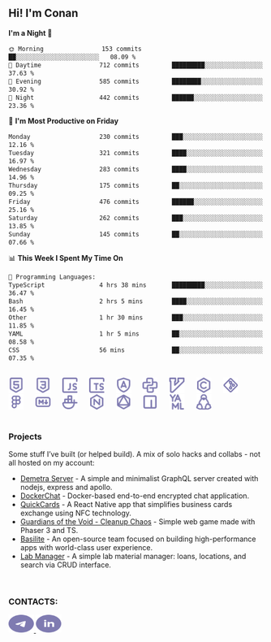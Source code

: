 ## Hi! I'm Conan

<!--START_SECTION:waka-->
**I'm a Night 🦉** 

```text
🌞 Morning                153 commits         ██░░░░░░░░░░░░░░░░░░░░░░░   08.09 % 
🌆 Daytime                712 commits         █████████░░░░░░░░░░░░░░░░   37.63 % 
🌃 Evening                585 commits         ████████░░░░░░░░░░░░░░░░░   30.92 % 
🌙 Night                  442 commits         ██████░░░░░░░░░░░░░░░░░░░   23.36 % 
```
📅 **I'm Most Productive on Friday** 

```text
Monday                   230 commits         ███░░░░░░░░░░░░░░░░░░░░░░   12.16 % 
Tuesday                  321 commits         ████░░░░░░░░░░░░░░░░░░░░░   16.97 % 
Wednesday                283 commits         ████░░░░░░░░░░░░░░░░░░░░░   14.96 % 
Thursday                 175 commits         ██░░░░░░░░░░░░░░░░░░░░░░░   09.25 % 
Friday                   476 commits         ██████░░░░░░░░░░░░░░░░░░░   25.16 % 
Saturday                 262 commits         ███░░░░░░░░░░░░░░░░░░░░░░   13.85 % 
Sunday                   145 commits         ██░░░░░░░░░░░░░░░░░░░░░░░   07.66 % 
```


📊 **This Week I Spent My Time On** 

```text
💬 Programming Languages: 
TypeScript               4 hrs 38 mins       █████████░░░░░░░░░░░░░░░░   36.47 % 
Bash                     2 hrs 5 mins        ████░░░░░░░░░░░░░░░░░░░░░   16.45 % 
Other                    1 hr 30 mins        ███░░░░░░░░░░░░░░░░░░░░░░   11.85 % 
YAML                     1 hr 5 mins         ██░░░░░░░░░░░░░░░░░░░░░░░   08.58 % 
CSS                      56 mins             ██░░░░░░░░░░░░░░░░░░░░░░░   07.35 % 
```


<!--END_SECTION:waka-->

<br>

<div align="left">
  <img src="icons/skills/html.svg" width="30" alt="html5"/>
  <img width="15"/>
  <img src="icons/skills/css.svg" width="30" alt="css"/>
  <img width="15"/>
  <img src="icons/skills/javascript.svg" width="30" alt="javascript"/>
  <img width="15"/>
  <img src="icons/skills/typescript.svg" width="30" alt="typescript"/>
  <img width="15"/>
  <img src="icons/skills/angular.svg" width="30" alt="angular"/>
  <img width="15"/>
  <img src="icons/skills/python.svg" width="30" alt="python"/>
  <img width="15"/>
  <img src="icons/skills/vim.svg" width="30" alt="vim"/>
  <img width="15"/>
  <img src="icons/skills/c.svg" width="30" alt="c"/>
  <img width="15"/>
  <img src="icons/skills/git.svg" width="30" alt="git"/>
  <img width="15"/>
  <img src="icons/skills/figma.svg" width="30" alt="figma"/>
  <img width="15"/>
  <img src="icons/skills/markdown.svg" width="30" alt="markdown"/>
  <img width="15"/>
  <img src="icons/skills/docker.svg" width="30" alt="docker"/>
  <img width="15"/>
  <img src="icons/skills/nginx.svg" width="30" alt="nginx"/>
  <img width="15"/>
  <img src="icons/skills/graphql.svg" width="30" alt="graphql"/>
  <img width="15"/>
  <img src="icons/skills/npm.svg" width="30" alt="npm"/>
  <img width="15"/>
  <img src="icons/skills/yaml.svg" width="30" alt="yaml"/>
  <img width="15"/>
  <img src="icons/skills/linux.svg" width="30" alt="linux"/>
</div>

<br>

### Projects
Some stuff I’ve built (or helped build). A mix of solo hacks and collabs - not all hosted on my account:
- [Demetra Server](https://github.com/demetra-project/server) -  A simple and minimalist GraphQL server created with nodejs, express and apollo.
- [DockerChat](https://github.com/Nick-Maro/DockerChat) - Docker-based end-to-end encrypted chat application.
- [QuickCards](https://github.com/Pako3549/QuickCards) - A React Native app that simplifies business cards exchange using NFC technology.
- [Guardians of the Void - Cleanup Chaos](https://github.com/guardians-of-the-void/cleanup-chaos) - Simple web game made with Phaser 3 and TS.
- [Basilite](https://github.com/basilite) - An open-source team focused on building high-performance apps with world-class user experience.
- [Lab Manager](https://github.com/blvckspider/it-lab-manager) - A simple lab material manager: loans, locations, and search via CRUD interface.

<br>

### CONTACTS:
<div align="left">
  <a href="https://t.me/gkkconan">
    <img src="icons/contacts/telegram.svg" width="50" height="35" alt="telegram"/>
  </a>
  <a href="https://www.linkedin.com/in/gkkconan">
    <img src="icons/contacts/linkedin.svg" width="50" height="35" alt="linkedin"/>
  </a>
</div>